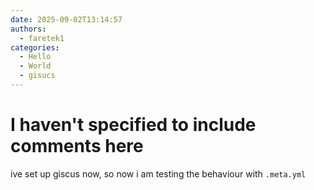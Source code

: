 ```yaml
---
date: 2025-09-02T13:14:57
authors:
  - faretek1
categories:
  - Hello
  - World
  - gisucs
---
```


# I haven't specified to include comments here

ive set up giscus now, so now i am testing the behaviour with `.meta.yml`